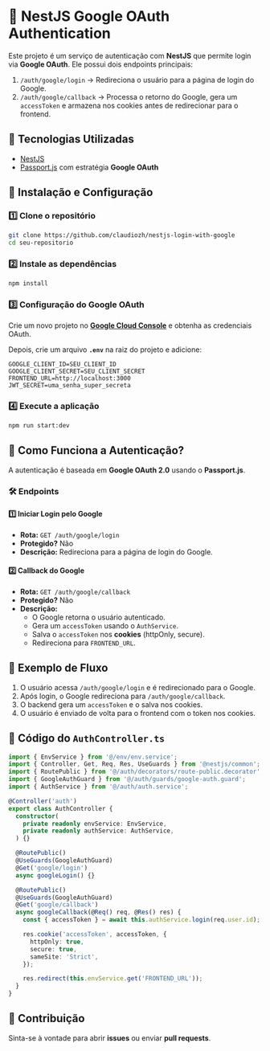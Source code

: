 # 🚀 NestJS Google OAuth Authentication

Este projeto é um serviço de autenticação com **NestJS** que permite login via **Google OAuth**. Ele possui dois endpoints principais:

1. `/auth/google/login` → Redireciona o usuário para a página de login do Google.
2. `/auth/google/callback` → Processa o retorno do Google, gera um `accessToken` e armazena nos cookies antes de redirecionar para o frontend.

## 📌 Tecnologias Utilizadas

- [NestJS](https://nestjs.com/)
- [Passport.js](http://www.passportjs.org/) com estratégia **Google OAuth**

## 📂 Instalação e Configuração

### 1️⃣ Clone o repositório

```sh
git clone https://github.com/claudiozh/nestjs-login-with-google
cd seu-repositorio
```

### 2️⃣ Instale as dependências

```sh
npm install
```

### 3️⃣ Configuração do Google OAuth

Crie um novo projeto no **[Google Cloud Console](https://console.cloud.google.com/)** e obtenha as credenciais OAuth.

Depois, crie um arquivo **`.env`** na raiz do projeto e adicione:

```env
GOOGLE_CLIENT_ID=SEU_CLIENT_ID
GOOGLE_CLIENT_SECRET=SEU_CLIENT_SECRET
FRONTEND_URL=http://localhost:3000
JWT_SECRET=uma_senha_super_secreta
```

### 4️⃣ Execute a aplicação

```sh
npm run start:dev
```

## 🔐 Como Funciona a Autenticação?

A autenticação é baseada em **Google OAuth 2.0** usando o **Passport.js**.

### 🛠️ Endpoints

#### 1️⃣ **Iniciar Login pelo Google**
- **Rota:** `GET /auth/google/login`
- **Protegido?** Não
- **Descrição:** Redireciona para a página de login do Google.

#### 2️⃣ **Callback do Google**
- **Rota:** `GET /auth/google/callback`
- **Protegido?** Não
- **Descrição:**  
  - O Google retorna o usuário autenticado.
  - Gera um `accessToken` usando o `AuthService`.
  - Salva o `accessToken` nos **cookies** (httpOnly, secure).
  - Redireciona para `FRONTEND_URL`.

## 🔄 Exemplo de Fluxo

1. O usuário acessa `/auth/google/login` e é redirecionado para o Google.
2. Após login, o Google redireciona para `/auth/google/callback`.
3. O backend gera um `accessToken` e o salva nos cookies.
4. O usuário é enviado de volta para o frontend com o token nos cookies.

## 📜 Código do `AuthController.ts`

```typescript
import { EnvService } from '@/env/env.service';
import { Controller, Get, Req, Res, UseGuards } from '@nestjs/common';
import { RoutePublic } from '@/auth/decorators/route-public.decorator';
import { GoogleAuthGuard } from '@/auth/guards/google-auth.guard';
import { AuthService } from '@/auth/auth.service';

@Controller('auth')
export class AuthController {
  constructor(
    private readonly envService: EnvService,
    private readonly authService: AuthService,
  ) {}

  @RoutePublic()
  @UseGuards(GoogleAuthGuard)
  @Get('google/login')
  async googleLogin() {}

  @RoutePublic()
  @UseGuards(GoogleAuthGuard)
  @Get('google/callback')
  async googleCallback(@Req() req, @Res() res) {
    const { accessToken } = await this.authService.login(req.user.id);

    res.cookie('accessToken', accessToken, {
      httpOnly: true,
      secure: true,
      sameSite: 'Strict',
    });

    res.redirect(this.envService.get('FRONTEND_URL'));
  }
}
```

## 🎯 Contribuição

Sinta-se à vontade para abrir **issues** ou enviar **pull requests**.
